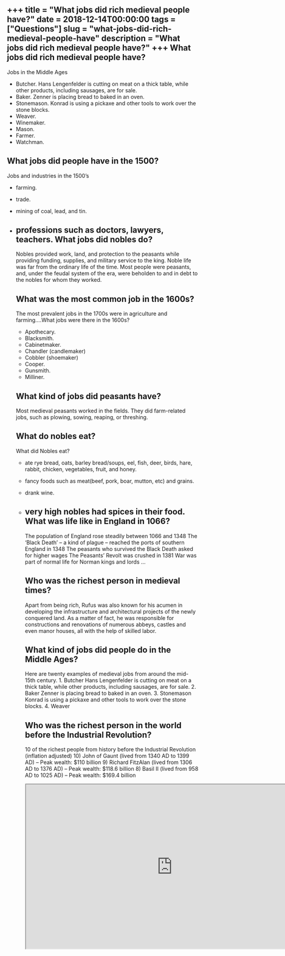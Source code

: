 +++
title = "What jobs did rich medieval people have?"
date = 2018-12-14T00:00:00
tags = ["Questions"]
slug = "what-jobs-did-rich-medieval-people-have"
description = "What jobs did rich medieval people have?"
+++
What jobs did rich medieval people have?
----------------------------------------

Jobs in the Middle Ages

- Butcher. Hans Lengenfelder is cutting on meat on a thick table, while other products, including sausages, are for sale.
- Baker. Zenner is placing bread to baked in an oven.
- Stonemason. Konrad is using a pickaxe and other tools to work over the stone blocks.
- Weaver.
- Winemaker.
- Mason.
- Farmer.
- Watchman.

What jobs did people have in the 1500?
--------------------------------------

Jobs and industries in the 1500’s

- farming.
- trade.
- mining of coal, lead, and tin.
- professions such as doctors, lawyers, teachers. What jobs did nobles do?
    ------------------------
    
    Nobles provided work, land, and protection to the peasants while providing funding, supplies, and military service to the king. Noble life was far from the ordinary life of the time. Most people were peasants, and, under the feudal system of the era, were beholden to and in debt to the nobles for whom they worked.
    
    What was the most common job in the 1600s?
    ------------------------------------------
    
    The most prevalent jobs in the 1700s were in agriculture and farming….What jobs were there in the 1600s?
    
    
    - Apothecary.
    - Blacksmith.
    - Cabinetmaker.
    - Chandler (candlemaker)
    - Cobbler (shoemaker)
    - Cooper.
    - Gunsmith.
    - Milliner.
    
    What kind of jobs did peasants have?
    ------------------------------------
    
    Most medieval peasants worked in the fields. They did farm-related jobs, such as plowing, sowing, reaping, or threshing.
    
    What do nobles eat?
    -------------------
    
    What did Nobles eat?
    
    
    - ate rye bread, oats, barley bread/soups, eel, fish, deer, birds, hare, rabbit, chicken, vegetables, fruit, and honey.
    - fancy foods such as meat(beef, pork, boar, mutton, etc) and grains.
    - drank wine.
    - very high nobles had spices in their food. What was life like in England in 1066?
        --------------------------------------
        
        The population of England rose steadily between 1066 and 1348 The ‘Black Death’ – a kind of plague – reached the ports of southern England in 1348 The peasants who survived the Black Death asked for higher wages The Peasants’ Revolt was crushed in 1381 War was part of normal life for Norman kings and lords …
        
        Who was the richest person in medieval times?
        ---------------------------------------------
        
        Apart from being rich, Rufus was also known for his acumen in developing the infrastructure and architectural projects of the newly conquered land. As a matter of fact, he was responsible for constructions and renovations of numerous abbeys, castles and even manor houses, all with the help of skilled labor.
        
        What kind of jobs did people do in the Middle Ages?
        ---------------------------------------------------
        
        Here are twenty examples of medieval jobs from around the mid-15th century. 1. Butcher Hans Lengenfelder is cutting on meat on a thick table, while other products, including sausages, are for sale. 2. Baker Zenner is placing bread to baked in an oven. 3. Stonemason Konrad is using a pickaxe and other tools to work over the stone blocks. 4. Weaver
        
        Who was the richest person in the world before the Industrial Revolution?
        -------------------------------------------------------------------------
        
        10 of the richest people from history before the Industrial Revolution (inflation adjusted) 10) John of Gaunt (lived from 1340 AD to 1399 AD) – Peak wealth: $110 billion 9) Richard FitzAlan (lived from 1306 AD to 1376 AD) – Peak wealth: $118.6 billion 8) Basil II (lived from 958 AD to 1025 AD) – Peak wealth: $169.4 billion
        
        <iframe allow="accelerometer; autoplay; clipboard-write; encrypted-media; gyroscope; picture-in-picture" allowfullscreen="" class="__youtube_prefs__  epyt-is-override  no-lazyload" data-no-lazy="1" data-origheight="433" data-origwidth="770" data-skipgform_ajax_framebjll="" height="433" id="_ytid_95855" loading="lazy" src="https://www.youtube.com/embed/Rf4sgRfEJ00?enablejsapi=1&autoplay=0&cc_load_policy=0&cc_lang_pref=&iv_load_policy=1&loop=0&modestbranding=0&rel=1&fs=1&playsinline=0&autohide=2&theme=dark&color=red&controls=1&" title="YouTube player" width="770"></iframe>